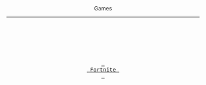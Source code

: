  <div align = center>
Games </h3>
</h3 style="text-align: center;" markdown="1"> 
  
------------------------------------------

<br>
<br>
<br>
<br>
<br>

[<kbd> <br> Fortnite <br> </kbd>][KBD]
</div>
<br>
<br>

[KBD]: sd.md
[#]: #

